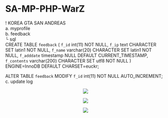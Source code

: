 # SA-MP-PHP-WarZ

! KOREA GTA SAN ANDREAS <br /> 
a. myprofile <br/>
b. feedback <br />└ sql <br/>
CREATE TABLE `feedback` (
  `f_id` int(11) NOT NULL,
  `f_ip` text CHARACTER SET latin1 NOT NULL,
  `f_name` varchar(20) CHARACTER SET latin1 NOT NULL,
  `f_adddate` timestamp NULL DEFAULT CURRENT_TIMESTAMP,
  `f_contents` varchar(200) CHARACTER SET utf8 NOT NULL
) ENGINE=InnoDB DEFAULT CHARSET=euckr;

ALTER TABLE `feedback`
  MODIFY `f_id` int(11) NOT NULL AUTO_INCREMENT;
c. update log <br/>


<p align="center"><img src="https://github.com/getsolaris/SA-MP-PHP-WarZ/blob/master/myprofile.png"></p>
<p align="center"><img src="https://github.com/getsolaris/SA-MP-PHP-WarZ/blob/master/feedback.png"></p>
<p align="center"><img src="https://github.com/getsolaris/SA-MP-PHP-WarZ/blob/master/up_log.png"></p>
